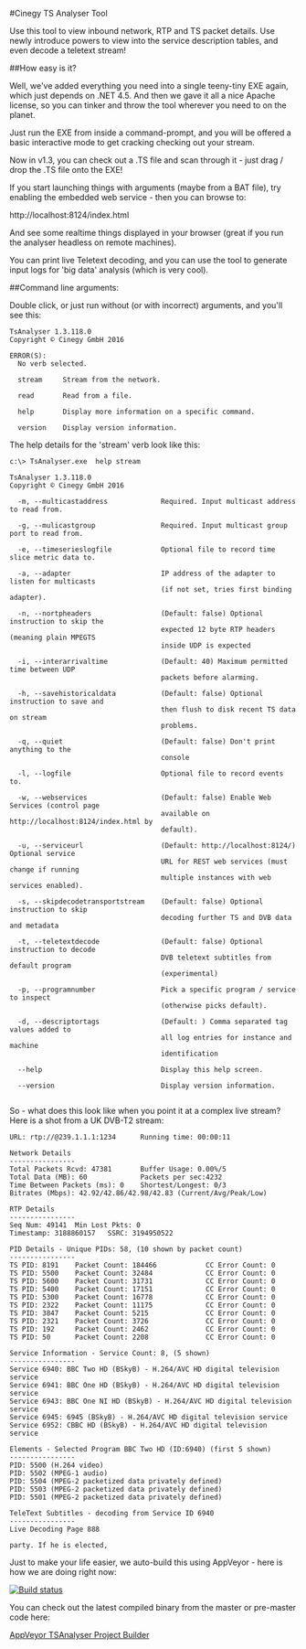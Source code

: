 #Cinegy TS Analyser Tool

Use this tool to view inbound network, RTP and TS packet details. Use newly introduce powers to view into the service description tables, and even decode a teletext stream!

##How easy is it?

Well, we've added everything you need into a single teeny-tiny EXE again, which just depends on .NET 4.5. And then we gave it all a nice Apache license, so you can tinker and throw the tool wherever you need to on the planet.

Just run the EXE from inside a command-prompt, and you will be offered a basic interactive mode to get cracking checking out your stream.

Now in v1.3, you can check out a .TS file and scan through it - just drag / drop the .TS file onto the EXE!

If you start launching things with arguments (maybe from a BAT file), try enabling the embedded web service - then you can browse to:

http://localhost:8124/index.html 

And see some realtime things displayed in your browser (great if you run the analyser headless on remote machines).

You can print live Teletext decoding, and you can use the tool to generate input logs for 'big data' analysis (which is very cool).

##Command line arguments:

Double click, or just run without (or with incorrect) arguments, and you'll see this:

```
TsAnalyser 1.3.118.0
Copyright © Cinegy GmbH 2016

ERROR(S):
  No verb selected.

  stream     Stream from the network.

  read       Read from a file.

  help       Display more information on a specific command.

  version    Display version information.

```

The help details for the 'stream' verb look like this:

```
c:\> TsAnalyser.exe  help stream      
                                                                                             
TsAnalyser 1.3.118.0                                                                                                            
Copyright © Cinegy GmbH 2016                                                                                                    
                                                                                                                                
  -m, --multicastaddress             Required. Input multicast address to read from.

  -g, --mulicastgroup                Required. Input multicast group port to read from.

  -e, --timeserieslogfile            Optional file to record time slice metric data to.

  -a, --adapter                      IP address of the adapter to listen for multicasts
                                     (if not set, tries first binding adapter).

  -n, --nortpheaders                 (Default: false) Optional instruction to skip the
                                     expected 12 byte RTP headers (meaning plain MPEGTS
                                     inside UDP is expected

  -i, --interarrivaltime             (Default: 40) Maximum permitted time between UDP
                                     packets before alarming.

  -h, --savehistoricaldata           (Default: false) Optional instruction to save and
                                     then flush to disk recent TS data on stream
                                     problems.

  -q, --quiet                        (Default: false) Don't print anything to the
                                     console

  -l, --logfile                      Optional file to record events to.

  -w, --webservices                  (Default: false) Enable Web Services (control page
                                     available on http://localhost:8124/index.html by
                                     default).

  -u, --serviceurl                   (Default: http://localhost:8124/) Optional service
                                     URL for REST web services (must change if running
                                     multiple instances with web services enabled).

  -s, --skipdecodetransportstream    (Default: false) Optional instruction to skip
                                     decoding further TS and DVB data and metadata

  -t, --teletextdecode               (Default: false) Optional instruction to decode
                                     DVB teletext subtitles from default program
                                     (experimental)

  -p, --programnumber                Pick a specific program / service to inspect
                                     (otherwise picks default).

  -d, --descriptortags               (Default: ) Comma separated tag values added to
                                     all log entries for instance and machine
                                     identification

  --help                             Display this help screen.

  --version                          Display version information.
                                                                                                                          
```

So - what does this look like when you point it at a complex live stream? Here is a shot from a UK DVB-T2 stream:

```
URL: rtp://@239.1.1.1:1234      Running time: 00:00:11

Network Details
----------------
Total Packets Rcvd: 47381       Buffer Usage: 0.00%/5
Total Data (MB): 60             Packets per sec:4232
Time Between Packets (ms): 0    Shortest/Longest: 0/3
Bitrates (Mbps): 42.92/42.86/42.98/42.83 (Current/Avg/Peak/Low)

RTP Details
----------------
Seq Num: 49141  Min Lost Pkts: 0
Timestamp: 3188860157   SSRC: 3194950522

PID Details - Unique PIDs: 58, (10 shown by packet count)
----------------
TS PID: 8191    Packet Count: 184466            CC Error Count: 0
TS PID: 5500    Packet Count: 32484             CC Error Count: 0
TS PID: 5600    Packet Count: 31731             CC Error Count: 0
TS PID: 5400    Packet Count: 17151             CC Error Count: 0
TS PID: 5300    Packet Count: 16778             CC Error Count: 0
TS PID: 2322    Packet Count: 11175             CC Error Count: 0
TS PID: 3847    Packet Count: 5215              CC Error Count: 0
TS PID: 2321    Packet Count: 3726              CC Error Count: 0
TS PID: 192     Packet Count: 2462              CC Error Count: 0
TS PID: 50      Packet Count: 2208              CC Error Count: 0

Service Information - Service Count: 8, (5 shown)
----------------
Service 6940: BBC Two HD (BSkyB) - H.264/AVC HD digital television service
Service 6941: BBC One HD (BSkyB) - H.264/AVC HD digital television service
Service 6943: BBC One NI HD (BSkyB) - H.264/AVC HD digital television service
Service 6945: 6945 (BSkyB) - H.264/AVC HD digital television service
Service 6952: CBBC HD (BSkyB) - H.264/AVC HD digital television service

Elements - Selected Program BBC Two HD (ID:6940) (first 5 shown)
----------------
PID: 5500 (H.264 video)
PID: 5502 (MPEG-1 audio)
PID: 5504 (MPEG-2 packetized data privately defined)
PID: 5503 (MPEG-2 packetized data privately defined)
PID: 5501 (MPEG-2 packetized data privately defined)

TeleText Subtitles - decoding from Service ID 6940
----------------
Live Decoding Page 888

party. If he is elected,

```

Just to make your life easier, we auto-build this using AppVeyor - here is how we are doing right now: 

[![Build status](https://ci.appveyor.com/api/projects/status/08dqscip26lr0g1o/branch/master?svg=true)](https://ci.appveyor.com/project/cinegy/tsanalyser/branch/master)

You can check out the latest compiled binary from the master or pre-master code here:

[AppVeyor TSAnalyser Project Builder](https://ci.appveyor.com/project/cinegy/tsanalyser/build/artifacts)


